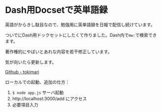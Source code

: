 # Dash用Docsetで英単語録

英語がからきし駄目なので、勉強用に英単語録を日報で配信し続けています。

ついでにDash用ドックセットにしたくて作りました。Dash内で<code>mw:</code>で検索できます。

著作権的にやばいとあれな内容を若干修正しています。

気が向いたら更新します。

[Github - tokimari](https://github.com/tokimari "GitHub - tokimari")

ローカルでの起動、追加の仕方：

1. <code>$ node app.js</code>  サーバ起動
2. http://localhost:3000/add にアクセス
3. 必要項目入力
